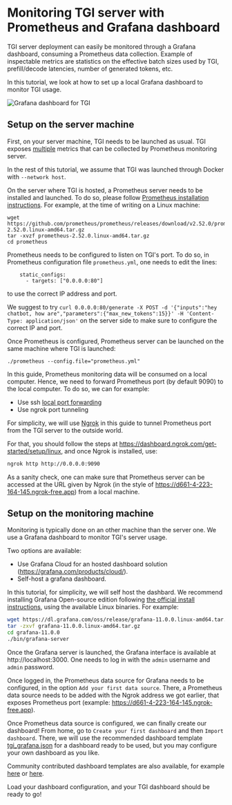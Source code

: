# Monitoring TGI server with Prometheus and Grafana dashboard

TGI server deployment can easily be monitored through a Grafana dashboard, consuming a Prometheus data collection. Example of inspectable metrics are statistics on the effective batch sizes used by TGI, prefill/decode latencies, number of generated tokens, etc.

In this tutorial, we look at how to set up a local Grafana dashboard to monitor TGI usage.

![Grafana dashboard for TGI](https://huggingface.co/datasets/huggingface/documentation-images/resolve/main/tgi/grafana.png)

## Setup on the server machine

First, on your server machine, TGI needs to be launched as usual. TGI exposes [multiple](https://github.com/huggingface/text-generation-inference/discussions/1127#discussioncomment-7240527) metrics that can be collected by Prometheus monitoring server.

In the rest of this tutorial, we assume that TGI was launched through Docker with `--network host`.

On the server where TGI is hosted, a Prometheus server needs to be installed and launched. To do so, please follow [Prometheus installation instructions](https://prometheus.io/download/#prometheus). For example, at the time of writing on a Linux machine:

```
wget https://github.com/prometheus/prometheus/releases/download/v2.52.0/prometheus-2.52.0.linux-amd64.tar.gz
tar -xvzf prometheus-2.52.0.linux-amd64.tar.gz
cd prometheus
```

Prometheus needs to be configured to listen on TGI's port. To do so, in Prometheus configuration file `prometheus.yml`, one needs to edit the lines:
```
    static_configs:
      - targets: ["0.0.0.0:80"]
```
to use the correct IP address and port.

We suggest to try `curl 0.0.0.0:80/generate -X POST -d '{"inputs":"hey chatbot, how are","parameters":{"max_new_tokens":15}}' -H 'Content-Type: application/json'` on the server side to make sure to configure the correct IP and port.

Once Prometheus is configured, Prometheus server can be launched on the same machine where TGI is launched:
```
./prometheus --config.file="prometheus.yml"
```

In this guide, Prometheus monitoring data will be consumed on a local computer. Hence, we need to forward Prometheus port (by default 9090) to the local computer. To do so, we can for example:
* Use ssh [local port forwarding](https://www.ssh.com/academy/ssh/tunneling-example)
* Use ngrok port tunneling

For simplicity, we will use [Ngrok](https://ngrok.com/docs/) in this guide to tunnel Prometheus port from the TGI server to the outside world.

For that, you should follow the steps at https://dashboard.ngrok.com/get-started/setup/linux, and once Ngrok is installed, use:
```bash
ngrok http http://0.0.0.0:9090
```

As a sanity check, one can make sure that Prometheus server can be accessed at the URL given by Ngrok (in the style of https://d661-4-223-164-145.ngrok-free.app) from a local machine.

## Setup on the monitoring machine

Monitoring is typically done on an other machine than the server one. We use a Grafana dashboard to monitor TGI's server usage.

Two options are available:
* Use Grafana Cloud for an hosted dashboard solution (https://grafana.com/products/cloud/).
* Self-host a grafana dashboard.

In this tutorial, for simplicity, we will self host the dashbard. We recommend installing Grafana Open-source edition following [the official install instructions](https://grafana.com/grafana/download?platform=linux&edition=oss), using the available Linux binaries. For example:

```bash
wget https://dl.grafana.com/oss/release/grafana-11.0.0.linux-amd64.tar.gz
tar -zxvf grafana-11.0.0.linux-amd64.tar.gz
cd grafana-11.0.0
./bin/grafana-server
```

Once the Grafana server is launched, the Grafana interface is available at http://localhost:3000. One needs to log in with the `admin` username and `admin` password.

Once logged in, the Prometheus data source for Grafana needs to be configured, in the option `Add your first data source`. There, a Prometheus data source needs to be added with the Ngrok address we got earlier, that exposes Prometheus port (example: https://d661-4-223-164-145.ngrok-free.app).

Once Prometheus data source is configured, we can finally create our dashboard! From home, go to `Create your first dashboard` and then `Import dashboard`. There, we will use the recommended dashboard template [tgi_grafana.json](https://github.com/huggingface/text-generation-inference/blob/main/assets/tgi_grafana.json) for a dashboard ready to be used, but you may configure your own dashboard as you like.

Community contributed dashboard templates are also available, for example [here](https://grafana.com/grafana/dashboards/19831-text-generation-inference-dashboard/) or [here](https://grafana.com/grafana/dashboards/20246-text-generation-inference/).

Load your dashboard configuration, and your TGI dashboard should be ready to go!
